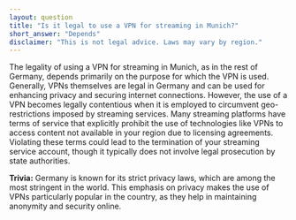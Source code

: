 ```yaml
---
layout: question
title: "Is it legal to use a VPN for streaming in Munich?"
short_answer: "Depends"
disclaimer: "This is not legal advice. Laws may vary by region."
---
```


The legality of using a VPN for streaming in Munich, as in the rest of Germany, depends primarily on the purpose for which the VPN is used. Generally, VPNs themselves are legal in Germany and can be used for enhancing privacy and securing internet connections. However, the use of a VPN becomes legally contentious when it is employed to circumvent geo-restrictions imposed by streaming services. Many streaming platforms have terms of service that explicitly prohibit the use of technologies like VPNs to access content not available in your region due to licensing agreements. Violating these terms could lead to the termination of your streaming service account, though it typically does not involve legal prosecution by state authorities.

**Trivia:** Germany is known for its strict privacy laws, which are among the most stringent in the world. This emphasis on privacy makes the use of VPNs particularly popular in the country, as they help in maintaining anonymity and security online.
